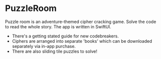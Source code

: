 #  PuzzleRoom

Puzzle room is an adventure-themed cipher cracking game. Solve the code to read the whole story. The app is written in SwiftUI.

* There's a getting stated guide for new codebreakers.
* Ciphers are arranged into separate 'books' which can be downloaded separately via in-app purchase.
* There are also sliding tile puzzles to solve!
